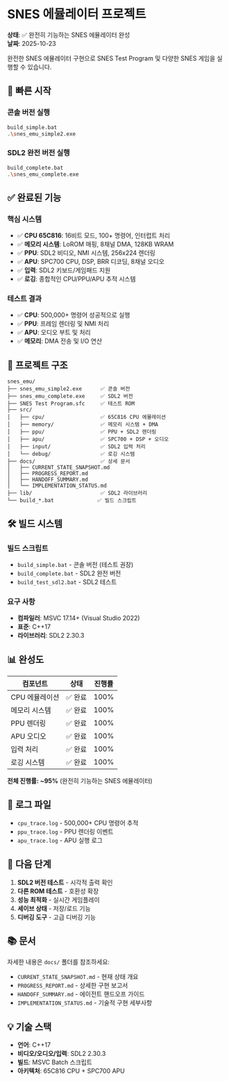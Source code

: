 # SNES 에뮬레이터 프로젝트

**상태**: ✅ 완전히 기능하는 SNES 에뮬레이터 완성  
**날짜**: 2025-10-23

완전한 SNES 에뮬레이터 구현으로 SNES Test Program 및 다양한 SNES 게임을 실행할 수 있습니다.

## 🚀 빠른 시작

### 콘솔 버전 실행
```bash
build_simple.bat
.\snes_emu_simple2.exe
```

### SDL2 완전 버전 실행
```bash
build_complete.bat
.\snes_emu_complete.exe
```

## ✅ 완료된 기능

### 핵심 시스템
- ✅ **CPU 65C816**: 16비트 모드, 100+ 명령어, 인터럽트 처리
- ✅ **메모리 시스템**: LoROM 매핑, 8채널 DMA, 128KB WRAM
- ✅ **PPU**: SDL2 비디오, NMI 시스템, 256x224 렌더링
- ✅ **APU**: SPC700 CPU, DSP, BRR 디코딩, 8채널 오디오
- ✅ **입력**: SDL2 키보드/게임패드 지원
- ✅ **로깅**: 종합적인 CPU/PPU/APU 추적 시스템

### 테스트 결과
- ✅ **CPU**: 500,000+ 명령어 성공적으로 실행
- ✅ **PPU**: 프레임 렌더링 및 NMI 처리
- ✅ **APU**: 오디오 부트 및 처리
- ✅ **메모리**: DMA 전송 및 I/O 연산

## 📁 프로젝트 구조

```
snes_emu/
├── snes_emu_simple2.exe      ✅ 콘솔 버전
├── snes_emu_complete.exe     ✅ SDL2 버전
├── SNES Test Program.sfc     ✅ 테스트 ROM
├── src/
│   ├── cpu/                  ✅ 65C816 CPU 에뮬레이션
│   ├── memory/               ✅ 메모리 시스템 + DMA
│   ├── ppu/                  ✅ PPU + SDL2 렌더링
│   ├── apu/                  ✅ SPC700 + DSP + 오디오
│   ├── input/                ✅ SDL2 입력 처리
│   └── debug/                ✅ 로깅 시스템
├── docs/                     ✅ 상세 문서
│   ├── CURRENT_STATE_SNAPSHOT.md
│   ├── PROGRESS_REPORT.md
│   ├── HANDOFF_SUMMARY.md
│   └── IMPLEMENTATION_STATUS.md
├── lib/                      ✅ SDL2 라이브러리
└── build_*.bat              ✅ 빌드 스크립트
```

## 🛠️ 빌드 시스템

### 빌드 스크립트
- `build_simple.bat` - 콘솔 버전 (테스트 권장)
- `build_complete.bat` - SDL2 완전 버전
- `build_test_sdl2.bat` - SDL2 테스트

### 요구 사항
- **컴파일러**: MSVC 17.14+ (Visual Studio 2022)
- **표준**: C++17
- **라이브러리**: SDL2 2.30.3

## 📊 완성도

| 컴포넌트 | 상태 | 진행률 |
|---------|------|--------|
| CPU 에뮬레이션 | ✅ 완료 | 100% |
| 메모리 시스템 | ✅ 완료 | 100% |
| PPU 렌더링 | ✅ 완료 | 100% |
| APU 오디오 | ✅ 완료 | 100% |
| 입력 처리 | ✅ 완료 | 100% |
| 로깅 시스템 | ✅ 완료 | 100% |

**전체 진행률: ~95%** (완전히 기능하는 SNES 에뮬레이터)

## 📝 로그 파일

- `cpu_trace.log` - 500,000+ CPU 명령어 추적
- `ppu_trace.log` - PPU 렌더링 이벤트
- `apu_trace.log` - APU 실행 로그

## 🎯 다음 단계

1. **SDL2 버전 테스트** - 시각적 출력 확인
2. **다른 ROM 테스트** - 호환성 확장
3. **성능 최적화** - 실시간 게임플레이
4. **세이브 상태** - 저장/로드 기능
5. **디버깅 도구** - 고급 디버깅 기능

## 📚 문서

자세한 내용은 `docs/` 폴더를 참조하세요:
- `CURRENT_STATE_SNAPSHOT.md` - 현재 상태 개요
- `PROGRESS_REPORT.md` - 상세한 구현 보고서
- `HANDOFF_SUMMARY.md` - 에이전트 핸드오프 가이드
- `IMPLEMENTATION_STATUS.md` - 기술적 구현 세부사항

## 💡 기술 스택

- **언어**: C++17
- **비디오/오디오/입력**: SDL2 2.30.3
- **빌드**: MSVC Batch 스크립트
- **아키텍처**: 65C816 CPU + SPC700 APU
